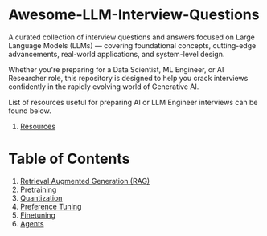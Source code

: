# Awesome-LLM-Interview-Questions
A curated collection of interview questions and answers focused on Large Language Models (LLMs) — covering foundational concepts, cutting-edge advancements, real-world applications, and system-level design.

Whether you're preparing for a Data Scientist, ML Engineer, or AI Researcher role, this repository is designed to help you crack interviews confidently in the rapidly evolving world of Generative AI.

List of resources useful for preparing AI or LLM Engineer interviews can be found below.

1. [Resources](https://github.com/sreekanth-madisetty/Awesome-LLM-Interview-Questions/tree/main/resources)

# Table of Contents
1. [Retrieval Augmented Generation (RAG)](https://github.com/sreekanth-madisetty/Awesome-LLM-Interview-Questions/blob/main/rag.md)
2. [Pretraining](https://github.com/sreekanth-madisetty/Awesome-LLM-Interview-Questions/blob/main/pretraining.md)
3. [Quantization](https://github.com/sreekanth-madisetty/Awesome-LLM-Interview-Questions/blob/main/quantization.md)
4. [Preference Tuning](https://github.com/sreekanth-madisetty/Awesome-LLM-Interview-Questions/blob/main/preference_tuning.md)
5. [Finetuning](https://github.com/sreekanth-madisetty/Awesome-LLM-Interview-Questions/blob/main/finetuning.md)
6. [Agents](https://github.com/sreekanth-madisetty/Awesome-LLM-Interview-Questions/blob/main/agents.md)




